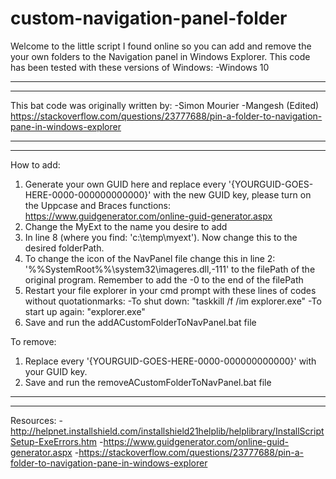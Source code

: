 # custom-navigation-panel-folder
Welcome to the little script I found online so you can add and remove the your own folders to the Navigation panel in Windows Explorer.
This code has been tested with these versions of Windows:
-Windows 10

---------------------------------------------------------
---------------------------------------------------------

This bat code was originally written by:
-Simon Mourier
-Mangesh (Edited)
https://stackoverflow.com/questions/23777688/pin-a-folder-to-navigation-pane-in-windows-explorer

---------------------------------------------------------
---------------------------------------------------------

How to add:
1.  Generate your own GUID here and replace every '{YOURGUID-GOES-HERE-0000-000000000000}' with the new GUID key, please turn on the 
    Uppcase and Braces functions:
    https://www.guidgenerator.com/online-guid-generator.aspx
2.  Change the MyExt to the name you desire to add
3.  In line 8 (where you find: 'c:\temp\myext'). Now change this to the desired folderPath.
4.  To change the icon of the NavPanel file change this in line 2: '%%SystemRoot%%\system32\imageres.dll,-111' to the filePath of the 
    original program. Remember to add the -0 to the end of the filePath
5.  Restart your file explorer in your cmd prompt with these lines of codes without quotationmarks:
        -To shut down: "taskkill /f /im explorer.exe"
        -To start up again: "explorer.exe"
6.  Save and run the addACustomFolderToNavPanel.bat file

To remove:
1.  Replace every '{YOURGUID-GOES-HERE-0000-000000000000}' with your GUID key.
2.  Save and run the removeACustomFolderToNavPanel.bat file

---------------------------------------------------------
---------------------------------------------------------

Resources:
-http://helpnet.installshield.com/installshield21helplib/helplibrary/InstallScriptSetup-ExeErrors.htm
-https://www.guidgenerator.com/online-guid-generator.aspx
-https://stackoverflow.com/questions/23777688/pin-a-folder-to-navigation-pane-in-windows-explorer